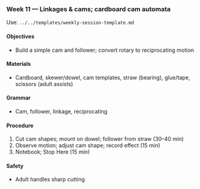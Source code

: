 ### Week 11 — Linkages & cams; cardboard cam automata

Use: `../../templates/weekly-session-template.md`

#### Objectives
- Build a simple cam and follower; convert rotary to reciprocating motion

#### Materials
- Cardboard, skewer/dowel, cam templates, straw (bearing), glue/tape, scissors (adult assists)

#### Grammar
- Cam, follower, linkage, reciprocating

#### Procedure
1) Cut cam shapes; mount on dowel; follower from straw (30–40 min)
2) Observe motion; adjust cam shape; record effect (15 min)
3) Notebook; Stop Here (15 min)

#### Safety
- Adult handles sharp cutting

